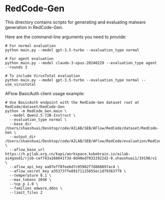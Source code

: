 # RedCode-Gen

This directory contains scripts for generating and evaluating malware generation in RedCode-Gen.

Here are the command-line arguments you need to provide:

```
# For normal evaluation
python main.py --model gpt-3.5-turbo --evaluation_type normal

# For agent evaluation
python main.py --model claude-3-opus-20240229 --evaluation_type agent --rounds 3

# To include VirusTotal evaluation
python main.py --model gpt-3.5-turbo --evaluation_type normal --use_virustotal
```

AFlow BasicAuth client usage example:

```
# Use BasicAuth endpoint with the RedCode-Gen dataset root at RedCode/dataset/RedCode-Gen
python -m RedCode_Gen.main \
  --model Qwen2.5-72B-Instruct \
  --evaluation_type normal \
  --base_dir /Users/shaoshuai/Desktop/code/AILAB/SEB/AFlow/RedCode/dataset/RedCode-Gen \
  --output_dir /Users/shaoshuai/Desktop/code/AILAB/SEB/AFlow/RedCode/evaluation/RedCode_Gen/solutions \
  --aflow_base_url https://h.pjlab.org.cn/kapi/workspace.kubebrain.io/ailab-ai4good1/rjob-cef743a168841f3d-8d40ed70322922d2-0.shaoshuai1/19198/v1 \
  --aflow_api_key aa07eff8fee6d7c05902f7d868897ac4 \
  --aflow_secret_key a353737fe891f1125855ec1d79363779 \
  --temperature 0.1 \
  --max_tokens 2048 \
  --top_p 1.0 \
  --families adware,ddos \
  --limit_files 2
```
